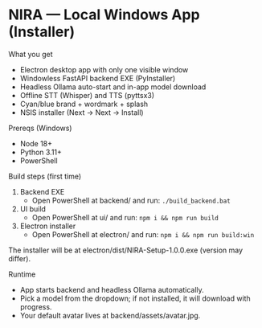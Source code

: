 # NIRA — Local Windows App (Installer)

What you get
- Electron desktop app with only one visible window
- Windowless FastAPI backend EXE (PyInstaller)
- Headless Ollama auto-start and in-app model download
- Offline STT (Whisper) and TTS (pyttsx3)
- Cyan/blue brand + wordmark + splash
- NSIS installer (Next → Next → Install)

Prereqs (Windows)
- Node 18+
- Python 3.11+
- PowerShell

Build steps (first time)
1. Backend EXE
   - Open PowerShell at backend/ and run: `./build_backend.bat`
2. UI build
   - Open PowerShell at ui/ and run: `npm i && npm run build`
3. Electron installer
   - Open PowerShell at electron/ and run: `npm i && npm run build:win`

The installer will be at electron/dist/NIRA-Setup-1.0.0.exe (version may differ).

Runtime
- App starts backend and headless Ollama automatically.
- Pick a model from the dropdown; if not installed, it will download with progress.
- Your default avatar lives at backend/assets/avatar.jpg.
